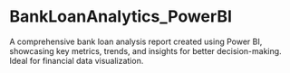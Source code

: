 # BankLoanAnalytics_PowerBI
A comprehensive bank loan analysis report created using Power BI, showcasing key metrics, trends, and insights for better decision-making. Ideal for financial data visualization.
